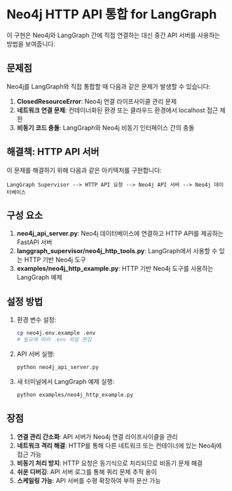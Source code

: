# Neo4j HTTP API 통합 for LangGraph

이 구현은 Neo4j와 LangGraph 간에 직접 연결하는 대신 중간 API 서버를 사용하는 방법을 보여줍니다.

## 문제점

Neo4j를 LangGraph와 직접 통합할 때 다음과 같은 문제가 발생할 수 있습니다:

1. **ClosedResourceError**: Neo4j 연결 라이프사이클 관리 문제
2. **네트워크 연결 문제**: 컨테이너화된 환경 또는 클라우드 환경에서 localhost 접근 제한
3. **비동기 코드 충돌**: LangGraph와 Neo4j 비동기 인터페이스 간의 충돌

## 해결책: HTTP API 서버

이 문제를 해결하기 위해 다음과 같은 아키텍처를 구현합니다:

```
LangGraph Supervisor --> HTTP API 요청 --> Neo4j API 서버 --> Neo4j 데이터베이스
```

## 구성 요소

1. **neo4j_api_server.py**: Neo4j 데이터베이스에 연결하고 HTTP API를 제공하는 FastAPI 서버
2. **langgraph_supervisor/neo4j_http_tools.py**: LangGraph에서 사용할 수 있는 HTTP 기반 Neo4j 도구
3. **examples/neo4j_http_example.py**: HTTP 기반 Neo4j 도구를 사용하는 LangGraph 예제

## 설정 방법

1. 환경 변수 설정:
   ```bash
   cp neo4j.env.example .env
   # 필요에 따라 .env 파일 편집
   ```

2. API 서버 실행:
   ```bash
   python neo4j_api_server.py
   ```
   
3. 새 터미널에서 LangGraph 예제 실행:
   ```bash
   python examples/neo4j_http_example.py
   ```

## 장점

1. **연결 관리 간소화**: API 서버가 Neo4j 연결 라이프사이클을 관리
2. **네트워크 격리 해결**: HTTP를 통해 다른 네트워크 또는 컨테이너에 있는 Neo4j에 접근 가능
3. **비동기 처리 방지**: HTTP 요청은 동기식으로 처리되므로 비동기 문제 해결
4. **쉬운 디버깅**: API 서버 로그를 통해 쿼리 문제 추적 용이
5. **스케일링 가능**: API 서버를 수평 확장하여 부하 분산 가능 